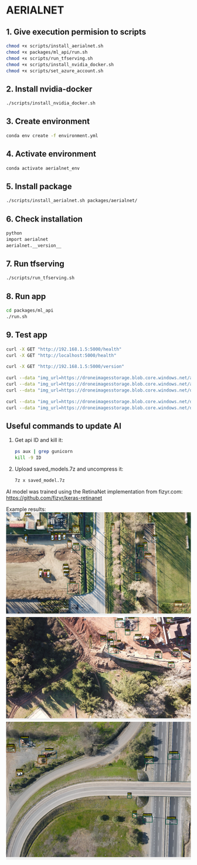# AERIALNET

## 1. Give execution permision to scripts
```sh
chmod +x scripts/install_aerialnet.sh
chmod +x packages/ml_api/run.sh
chmod +x scripts/run_tfserving.sh
chmod +x scripts/install_nvidia_docker.sh
chmod +x scripts/set_azure_account.sh
```

## 2. Install nvidia-docker
```sh
./scripts/install_nvidia_docker.sh
```

## 3. Create environment
```sh
conda env create -f environment.yml
```

## 4. Activate environment
```sh
conda activate aerialnet_env
```

## 5. Install package
```sh
./scripts/install_aerialnet.sh packages/aerialnet/
```

## 6. Check installation
```sh
python
import aerialnet
aerialnet.__version__
```

## 7. Run tfserving
```sh
./scripts/run_tfserving.sh
```

## 8. Run app
```sh
cd packages/ml_api
./run.sh
```

## 9. Test app
```sh
curl -X GET "http://192.168.1.5:5000/health"
curl -X GET "http://localhost:5000/health"
```
```sh
curl -X GET "http://192.168.1.5:5000/version"
```
```sh
curl --data "img_url=https://droneimagesstorage.blob.core.windows.net/avionimagefiles/2020-06-01_13-54-40_GPS.jpg" --data "output_img=1" -X POST "http://192.168.1.5:5000/predict"
curl --data "img_url=https://droneimagesstorage.blob.core.windows.net/avionimagefiles/2020-06-01_13-54-40_GPS.jpg" --data "output_img=1" -X POST "http://localhost:5000/predict"
curl --data "img_url=https://droneimagesstorage.blob.core.windows.net/dronblob/andresepachecog@gmail.com/2020/08/11/2020-08-11_08:50:24-3692280-DJI_0339.jpg" --data "output_img=1" -X POST "http://localhost:5000/predict"
```
```sh
curl --data "img_url=https://droneimagesstorage.blob.core.windows.net/dronblob/luis.pirela@kauel.com/2020/08/06/DJI_0436.JPG" --data "output_img=1" -X POST "http://192.168.1.5:5000/predict"
curl --data "img_url=https://droneimagesstorage.blob.core.windows.net/dronblob/luis.pirela@kauel.com/2020/08/06/DJI_0436.JPG" --data "output_img=1" -X POST "http://localhost:5000/predict"
```

## Useful commands to update AI
1. Get api ID and kill it:
    ```sh
    ps aux | grep gunicorn
    kill -9 ID
    ```
2. Upload saved_models.7z and uncompress it:
    ```sh
    7z x saved_model.7z
    ```

AI model was trained using the RetinaNet implementation from fizyr.com: https://github.com/fizyr/keras-retinanet

Example results:
![](examples/aerialnet1.jpg)
![](examples/aerialnet2.jpg)
![](examples/aerialnet3.jpg)